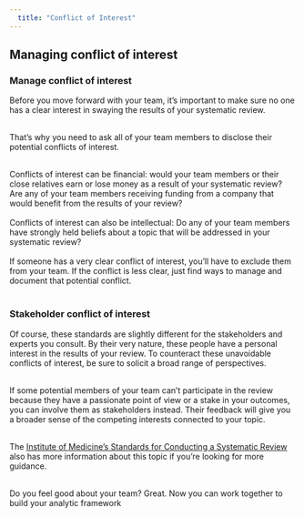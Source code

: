```yaml
---
  title: "Conflict of Interest"
---
```



##   Managing conflict of interest


### Manage conflict of interest


Before you move forward with your team, it’s important to make sure no one has a clear interest in swaying the results of your systematic review. <br><br>

That’s why you need to ask all of your team members to disclose their potential conflicts of interest. <br><br>

Conflicts of interest can be financial: would your team members or their close relatives earn or lose money as a result of your systematic review? Are any of your team members receiving funding from a company that would benefit from the results of your review?
<br><br>
Conflicts of interest can also be intellectual: Do any of your team members have strongly held beliefs about a topic that will be addressed in your systematic review? <br><br>
If someone has a very clear conflict of interest, you’ll have to exclude them from your team. If the conflict is less clear, just find ways to manage and document that potential conflict. 
<br><br>

### Stakeholder conflict of interest

Of course, these standards are slightly different for the stakeholders and experts you consult. By their very nature, these people have a personal interest in the results of your review. To counteract these unavoidable conflicts of interest, be sure to solicit a broad range of perspectives. <br><br>

If some potential members of your team can’t participate in the review because they have a passionate point of view or a stake in your outcomes, you can involve them as stakeholders instead. Their feedback will give you a broader sense of the competing interests connected to your topic. <br><br>

The [Institute of Medicine’s Standards for Conducting a Systematic Review](http://www.nationalacademies.org/hmd/~/media/Files/Report%20Files/2011/Finding-What-Works-in-Health-Care-Standards-for-Systematic-Reviews/Standards%20for%20Systematic%20Review%202010%20Insert.pdf) also has more information about this topic if you’re looking for more guidance. 
<br><br>

Do you feel good about your team? Great. Now you can work together to build your analytic framework

